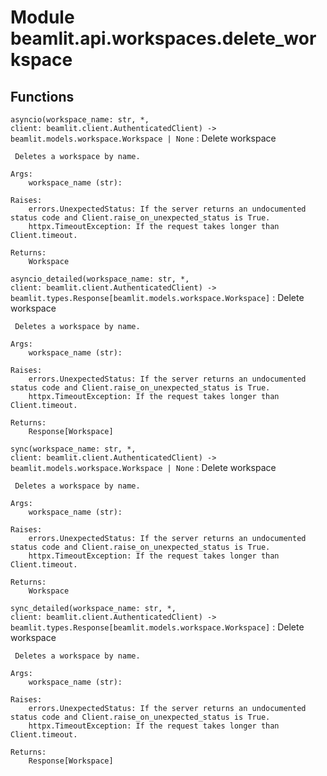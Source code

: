Module beamlit.api.workspaces.delete_workspace
==============================================

Functions
---------

`asyncio(workspace_name: str, *, client: beamlit.client.AuthenticatedClient) ‑> beamlit.models.workspace.Workspace | None`
:   Delete workspace
    
     Deletes a workspace by name.
    
    Args:
        workspace_name (str):
    
    Raises:
        errors.UnexpectedStatus: If the server returns an undocumented status code and Client.raise_on_unexpected_status is True.
        httpx.TimeoutException: If the request takes longer than Client.timeout.
    
    Returns:
        Workspace

`asyncio_detailed(workspace_name: str, *, client: beamlit.client.AuthenticatedClient) ‑> beamlit.types.Response[beamlit.models.workspace.Workspace]`
:   Delete workspace
    
     Deletes a workspace by name.
    
    Args:
        workspace_name (str):
    
    Raises:
        errors.UnexpectedStatus: If the server returns an undocumented status code and Client.raise_on_unexpected_status is True.
        httpx.TimeoutException: If the request takes longer than Client.timeout.
    
    Returns:
        Response[Workspace]

`sync(workspace_name: str, *, client: beamlit.client.AuthenticatedClient) ‑> beamlit.models.workspace.Workspace | None`
:   Delete workspace
    
     Deletes a workspace by name.
    
    Args:
        workspace_name (str):
    
    Raises:
        errors.UnexpectedStatus: If the server returns an undocumented status code and Client.raise_on_unexpected_status is True.
        httpx.TimeoutException: If the request takes longer than Client.timeout.
    
    Returns:
        Workspace

`sync_detailed(workspace_name: str, *, client: beamlit.client.AuthenticatedClient) ‑> beamlit.types.Response[beamlit.models.workspace.Workspace]`
:   Delete workspace
    
     Deletes a workspace by name.
    
    Args:
        workspace_name (str):
    
    Raises:
        errors.UnexpectedStatus: If the server returns an undocumented status code and Client.raise_on_unexpected_status is True.
        httpx.TimeoutException: If the request takes longer than Client.timeout.
    
    Returns:
        Response[Workspace]